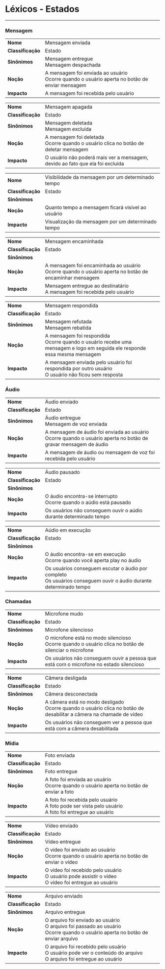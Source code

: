 # Léxicos - Estados
---

### **Mensagem**

|           |               |
|-----------|---------------|
| **Nome**  |   Mensagem enviada    |
| **Classificação** | Estado |
| **Sinônimos** | Mensagem entregue <br> Mensagem despachada|
| **Noção**     | A mensagem foi enviada ao usuário <br> Ocorre quando o usuário aperta no botão de enviar mensagem |
| **Impacto**   | A mensagem foi recebida pelo usuário |

|           |               |
|-----------|---------------|
| **Nome**  |   Mensagem apagada    |
| **Classificação** | Estado |
| **Sinônimos** | Mensagem deletada <br> Mensagem excluída |
| **Noção**     | A mensagem foi deletada <br> Ocorre quando o usuário clica no botão de deletar mensagem |
| **Impacto**   | O usuário não poderá mais ver a mensagem, devido ao fato que ela foi excluída |

|           |               |
|-----------|---------------|
| **Nome**  | Visibilidade da mensagem por um determinado tempo |
| **Classificação** | Estado |
| **Sinônimos** |  |
| **Noção**     | Quanto tempo a mensagem ficará visível ao usuário |
| **Impacto**   | Visualização da mensagem por um determinado tempo |

|           |               |
|-----------|---------------|
| **Nome**  |   Mensagem encaminhada    |
| **Classificação** | Estado |
| **Sinônimos** |  |
| **Noção**     | A mensagem foi encaminhada ao usuário <br> Ocorre quando o usuário aperta no botão de encaminhar mensagem |
| **Impacto**   | Mensagem entregue ao destinatário <br> A mensagem foi recebida pelo usuário |

|           |               |
|-----------|---------------|
| **Nome**  |   Mensagem respondida    |
| **Classificação** | Estado |
| **Sinônimos** | Mensagem refutada <br> Mensagem rebatida |
| **Noção**     | A mensagem foi respondida <br> Ocorre quando o usuário recebe uma mensagem e logo em seguida ele responde essa mesma mensagem |
| **Impacto**   | A mensagem enviada pelo usuário foi respondida por outro usuário <br> O usuário não ficou sem resposta |

### **Áudio**

|           |               |
|-----------|---------------|
| **Nome**  |   Áudio enviado    |
| **Classificação** | Estado |
| **Sinônimos** | Áudio entregue <br> Mensagem de voz enviada|
| **Noção**     | A mensagem de áudio foi enviada ao usuário <br> Ocorre quando o usuário aperta no botão de gravar mensagem de áudio |
| **Impacto**   | A mensagem de áudio ou mensagem de voz foi recebida pelo usuário |

|           |               |
|-----------|---------------|
| **Nome**  |   Áudio pausado    |
| **Classificação** | Estado |
| **Sinônimos** | |
| **Noção**     | O áudio encontra-se interrupto <br> Ocorre quando o aúdio está pausado |
| **Impacto**   | Os usuários não conseguem ouvir o aúdio durante determinado tempo |

|           |               |
|-----------|---------------|
| **Nome**  |   Aúdio em execução    |
| **Classificação** | Estado |
| **Sinônimos** | |
| **Noção**     | O áudio encontra-se em execução <br> Ocorre quando você aperta play no áudio |
| **Impacto**   | Os usuários conseguem escutar o áudio por completo <br> Os usuários conseguem ouvir o áudio durante determinado tempo |

### **Chamadas**

|           |               |
|-----------|---------------|
| **Nome**  |   Microfone mudo   |
| **Classificação** | Estado |
| **Sinônimos** | Microfone silencioso |
| **Noção**     | O microfone está no modo silencioso <br> Ocorre quando o usuário clica no botão de silenciar o microfone |
| **Impacto**   | Os usuários não conseguem ouvir a pessoa que está com o microfone no estado silencioso |

|           |               |
|-----------|---------------|
| **Nome**  |   Câmera desligada    |
| **Classificação** | Estado |
| **Sinônimos** | Câmera desconectada |
| **Noção**     | A câmera está no modo desligado <br> Ocorre quando o usuário clica no botão de desabilitar a câmera na chamade de vídeo |
| **Impacto**   | Os usuários não conseguem ver a pessoa que está com a câmera desabilitada |

### **Mídia**

|           |               |
|-----------|---------------|
| **Nome**  |   Foto enviada    |
| **Classificação** | Estado |
| **Sinônimos** | Foto entregue |
| **Noção**     | A foto foi enviada ao usuário <br> Ocorre quando o usuário aperta no botão de enviar a foto |
| **Impacto**   | A foto foi recebida pelo usuário <br> A foto pode ser vista pelo usuário <br> A foto foi entregue ao usuário |

|           |               |
|-----------|---------------|
| **Nome**  |   Vídeo enviado    |
| **Classificação** | Estado |
| **Sinônimos** | Vídeo entregue |
| **Noção**     | O vídeo foi enviado ao usuário <br> Ocorre quando o usuário aperta no botão de enviar o vídeo |
| **Impacto**   | O vídeo foi recebido pelo usuário <br> O usuário pode assistir o vídeo <br> O vídeo foi entregue ao usuário |

|           |               |
|-----------|---------------|
| **Nome**  |   Arquivo enviado    |
| **Classificação** | Estado |
| **Sinônimos** | Arquivo entregue |
| **Noção**     | O arquivo foi enviado ao usuário <br> O arquivo foi passado ao usuário <br> Ocorre quando o usuário aperta no botão de enviar arquivo |
| **Impacto**   | O arquivo foi recebido pelo usuário <br> O usuário pode ver o conteúdo do arquivo <br> O arquivo foi entregue ao usuário |